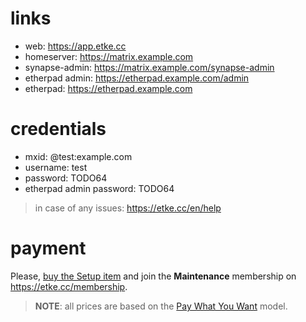 # links

* web: https://app.etke.cc
* homeserver: https://matrix.example.com
* synapse-admin: https://matrix.example.com/synapse-admin
* etherpad admin: https://etherpad.example.com/admin
* etherpad: https://etherpad.example.com

# credentials

* mxid: @test:example.com
* username: test
* password: TODO64
* etherpad admin password: TODO64

> in case of any issues: https://etke.cc/en/help

# payment

Please, [buy the Setup item](https://etke.cc/setup) and join the **Maintenance** membership on https://etke.cc/membership.

> **NOTE**: all prices are based on the [Pay What You Want](https://en.wikipedia.org/wiki/Pay_what_you_want) model.